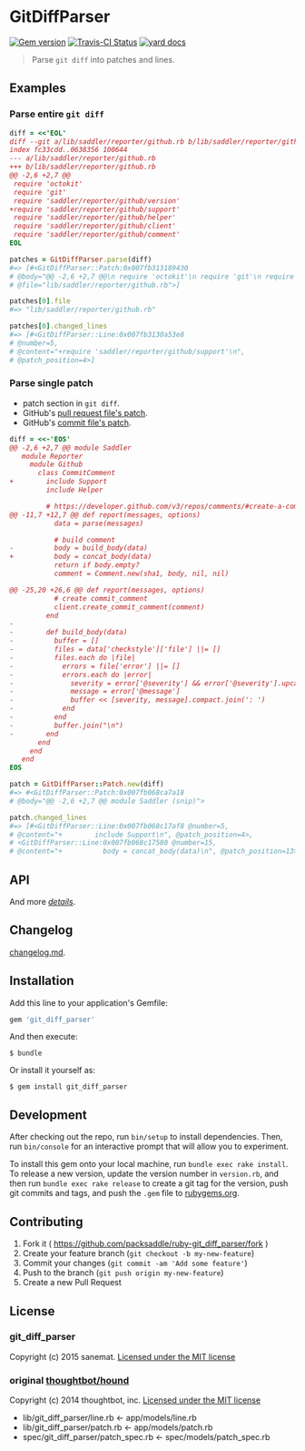 # GitDiffParser

[![Gem version][gem-image]][gem-url] [![Travis-CI Status][travis-image]][travis-url] [![yard docs][docs-image]][docs-url]

> Parse `git diff` into patches and lines.


## Examples

### Parse entire `git diff`

```ruby
diff = <<'EOL'
diff --git a/lib/saddler/reporter/github.rb b/lib/saddler/reporter/github.rb
index fc33cdd..0638356 100644
--- a/lib/saddler/reporter/github.rb
+++ b/lib/saddler/reporter/github.rb
@@ -2,6 +2,7 @@
 require 'octokit'
 require 'git'
 require 'saddler/reporter/github/version'
+require 'saddler/reporter/github/support'
 require 'saddler/reporter/github/helper'
 require 'saddler/reporter/github/client'
 require 'saddler/reporter/github/comment'
EOL

patches = GitDiffParser.parse(diff)
#=> [#<GitDiffParser::Patch:0x007fb313189430
# @body="@@ -2,6 +2,7 @@\n require 'octokit'\n require 'git'\n require 'saddler/reporter/github/version'\n+r (snip)",
# @file="lib/saddler/reporter/github.rb">]

patches[0].file
#=> "lib/saddler/reporter/github.rb"

patches[0].changed_lines
#=> [#<GitDiffParser::Line:0x007fb3130a53e8
# @number=5,
# @content="+require 'saddler/reporter/github/support'\n",
# @patch_position=4>]
```


### Parse single patch

* patch section in `git diff`.
* GitHub's [pull request file's patch](https://developer.github.com/v3/pulls/#list-pull-requests-files).
* GitHub's [commit file's patch](https://developer.github.com/v3/repos/commits/#get-a-single-commit).


```ruby
diff = <<-'EOS'
@@ -2,6 +2,7 @@ module Saddler
   module Reporter
     module Github
       class CommitComment
+        include Support
         include Helper

         # https://developer.github.com/v3/repos/comments/#create-a-commit-comment
@@ -11,7 +12,7 @@ def report(messages, options)
           data = parse(messages)

           # build comment
-          body = build_body(data)
+          body = concat_body(data)
           return if body.empty?
           comment = Comment.new(sha1, body, nil, nil)

@@ -25,20 +26,6 @@ def report(messages, options)
           # create commit_comment
           client.create_commit_comment(comment)
         end
-
-        def build_body(data)
-          buffer = []
-          files = data['checkstyle']['file'] ||= []
-          files.each do |file|
-            errors = file['error'] ||= []
-            errors.each do |error|
-              severity = error['@severity'] && error['@severity'].upcase
-              message = error['@message']
-              buffer << [severity, message].compact.join(': ')
-            end
-          end
-          buffer.join("\n")
-        end
       end
     end
   end
EOS

patch = GitDiffParser::Patch.new(diff)
#=> #<GitDiffParser::Patch:0x007fb068ca7a18
# @body="@@ -2,6 +2,7 @@ module Saddler (snip)">

patch.changed_lines
#=> [#<GitDiffParser::Line:0x007fb068c17af8 @number=5,
# @content="+        include Support\n", @patch_position=4>,
# <GitDiffParser::Line:0x007fb068c17580 @number=15,
# @content="+          body = concat_body(data)\n", @patch_position=13>]
```


## API

And more *[details][docs-url]*.


## Changelog

[changelog.md](./changelog.md).


## Installation

Add this line to your application's Gemfile:

```ruby
gem 'git_diff_parser'
```

And then execute:

    $ bundle

Or install it yourself as:

    $ gem install git_diff_parser


## Development

After checking out the repo, run `bin/setup` to install dependencies. Then, run `bin/console` for an interactive prompt that will allow you to experiment.

To install this gem onto your local machine, run `bundle exec rake install`. To release a new version, update the version number in `version.rb`, and then run `bundle exec rake release` to create a git tag for the version, push git commits and tags, and push the `.gem` file to [rubygems.org](https://rubygems.org).


## Contributing

1. Fork it ( https://github.com/packsaddle/ruby-git_diff_parser/fork )
2. Create your feature branch (`git checkout -b my-new-feature`)
3. Commit your changes (`git commit -am 'Add some feature'`)
4. Push to the branch (`git push origin my-new-feature`)
5. Create a new Pull Request


## License

### git_diff_parser
Copyright (c) 2015 sanemat. [Licensed under the MIT license](./LICENSE)


### original [thoughtbot/hound](https://github.com/thoughtbot/hound)

Copyright (c) 2014 thoughtbot, inc. [Licensed under the MIT license](./thoughtbot-hound/LICENSE)

* lib/git_diff_parser/line.rb <- app/models/line.rb
* lib/git_diff_parser/patch.rb <- app/models/patch.rb
* spec/git_diff_parser/patch_spec.rb <- spec/models/patch_spec.rb


[travis-url]: https://travis-ci.org/packsaddle/ruby-git_diff_parser
[travis-image]: https://img.shields.io/travis/packsaddle/ruby-git_diff_parser/master.svg?style=flat-square&label=build%20%28linux%29
[gem-url]: https://rubygems.org/gems/git_diff_parser
[gem-image]: http://img.shields.io/gem/v/git_diff_parser.svg?style=flat-square
[docs-url]: http://www.rubydoc.info/gems/git_diff_parser
[docs-image]: https://img.shields.io/badge/yard-docs-blue.svg?style=flat-square
